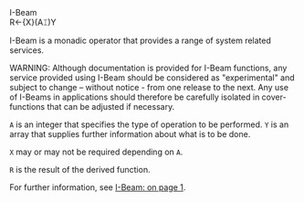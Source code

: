 <div class="heading">
  <div class="name">I-Beam</div>
  <div class="command">R←{X}(A⌶)Y</div>
</div>

I-Beam is a monadic operator that provides a range of system related services.

WARNING: Although documentation is provided for I-Beam functions, any service provided using I-Beam should be considered as "experimental" and subject to change – without notice - from one release to the next. Any use of I-Beams in applications should therefore be carefully isolated in cover-functions that can be adjusted if necessary.

`A` is an integer that specifies the type of operation to be performed. `Y` is an array that supplies further information about what is to be done.

`X` may or may not be required depending on `A`.

`R` is the result of the derived function.

For further information, see [I-Beam: on page 1](/primitive-operators/i-beam.md#I-Beam).
